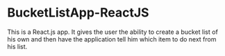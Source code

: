 # BucketListApp-ReactJS
This is a React.js app. It gives the user the ability to create a bucket list of his own and then have the application tell him which item to do next from his list.
